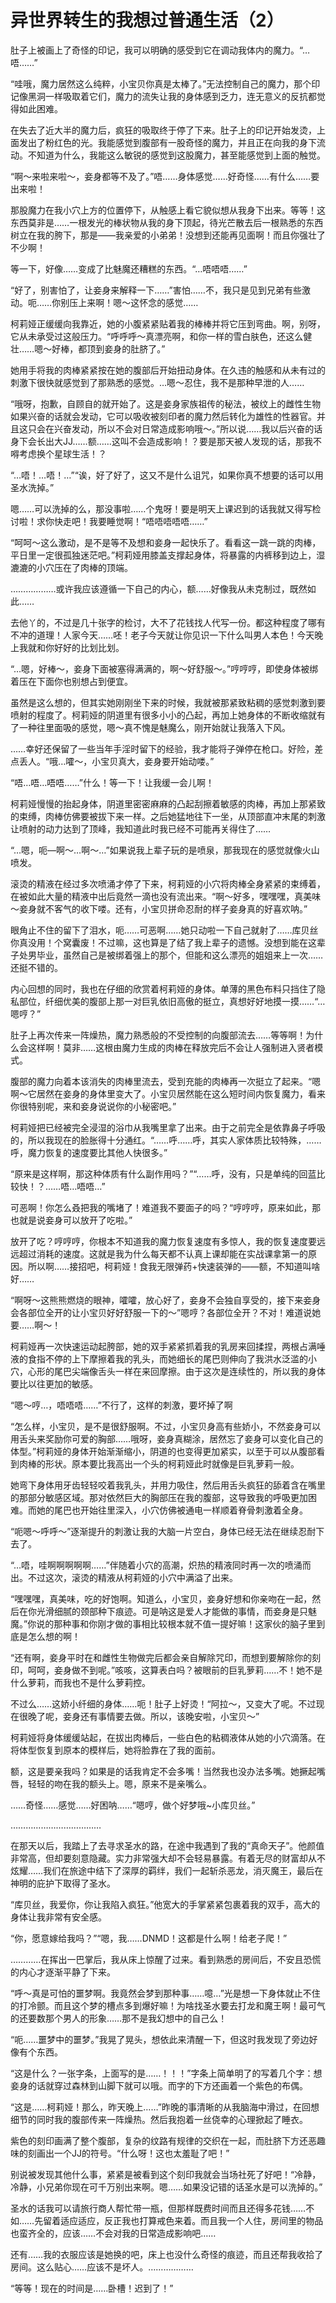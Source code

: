 # 异世界转生的我想过普通生活（2）

肚子上被画上了奇怪的印记，我可以明确的感受到它在调动我体内的魔力。“…唔……”

“哇哦，魔力居然这么纯粹，小宝贝你真是太棒了。”无法控制自己的魔力，那个印记像黑洞一样吸取着它们，魔力的流失让我的身体感到乏力，连无意义的反抗都觉得如此困难。

在失去了近大半的魔力后，疯狂的吸取终于停了下来。肚子上的印记开始发烫，上面发出了粉红色的光。我能感觉到腹部有一股奇怪的魔力，并且正在向我的身下流动。不知道为什么，我能这么敏锐的感觉到这股魔力，甚至能感觉到上面的触觉。

“啊～来啦来啦～，妾身都等不及了。”唔……身体感觉……好奇怪……有什么……要出来啦！

那股魔力在我小穴上方的位置停下，从触感上看它貌似想从我身下出来。等等！这东西莫非是……一根发光的棒状物从我的身下顶起，待光芒散去后一根熟悉的东西树立在我的胯下，那是——我亲爱的小弟弟！没想到还能再见面啊！而且你强壮了不少啊！

等一下，好像……变成了比魅魔还糟糕的东西。“…唔唔唔……”

“好了，别害怕了，让妾身来解释一下……”害怕……不，我只是见到兄弟有些激动。呃……你别压上来啊！嗯～这怀念的感觉……

柯莉娅正缓缓向我靠近，她的小腹紧紧贴着我的棒棒并将它压到弯曲。啊，别呀，它从未承受过这般压力。“呼呼呼～真漂亮啊，和你一样的雪白肤色，还这么健壮……嗯～好棒，都顶到妾身的肚脐了。”

她用手将我的肉棒紧紧按在她的腹部后开始扭动身体。在久违的触感和从未有过的刺激下很快就感觉到了那熟悉的感觉。…嗯～忍住，我不是那种早泄的人……

“哦呀，抱歉，自顾自的就开始了。这是妾身家族祖传的秘法，被纹上的雌性生物如果兴奋的话就会发动，它可以吸收被刻印者的魔力然后转化为雄性的性器官。并且这只会在兴奋发动，所以不会对日常造成影响哦～。”所以说……我以后兴奋的话身下会长出大JJ……额……这叫不会造成影响！？要是那天被人发现的话，那我不嘚考虑换个星球生活！？

“…唔！…唔！…”“诶，好了好了，这又不是什么诅咒，如果你真不想要的话可以用圣水洗掉。”

嗯……可以洗掉的么，那没事啦……个鬼呀！要是明天上课迟到的话我就又得写检讨啦！求你快走吧！我要睡觉啊！“唔唔唔唔唔……”

“呵呵～这么激动，是不是等不及想和妾身一起快乐了。看看这一跳一跳的肉棒，平日里一定很孤独迷茫吧。”柯莉娅用膝盖支撑起身体，将暴露的内裤移到边上，湿漉漉的小穴压在了肉棒的顶端。

………………或许我应该遵循一下自己的内心，额……好像我从未克制过，既然如此……

去他丫的，不过是几十张字的检讨，大不了花钱找人代写一份。都这种程度了哪有不冲的道理！人家今天……呸！老子今天就让你见识一下什么叫男人本色！今天晚上我就和你好好的比划比划。

“…嗯，好棒～，妾身下面被塞得满满的，啊～好舒服～。”哼哼哼，即使身体被绑着压在下面你也别想占到便宜。

虽然是这么想的，但其实她刚刚坐下来的时候，我就被那紧致粘稠的感觉刺激到要喷射的程度了。柯莉娅的阴道里有很多小小的凸起，再加上她身体的不断收缩就有了一种往里面吸的感觉，嗯～真不愧是魅魔么，刚开始就让我落入下风。

……幸好还保留了一些当年手淫时留下的经验，我才能将子弹停在枪口。好险，差点丢人。“哦…嚯～，小宝贝真大，妾身要开始动喽。”

“唔…唔…唔唔……”什么！等一下！让我缓一会儿啊！

柯莉娅慢慢的抬起身体，阴道里密密麻麻的凸起刮擦着敏感的肉棒，再加上那紧致的束缚，肉棒仿佛要被拔下来一样。之后她猛地往下一坐，从顶部直冲末尾的刺激让喷射的动力达到了顶峰，我知道此时我已经不可能再关得住了……

“…嗯，呃—啊～…啊～…”如果说我上辈子玩的是喷泉，那我现在的感觉就像火山喷发。

滚烫的精液在经过多次喷涌才停了下来，柯莉娅的小穴将肉棒全身紧紧的束缚着，在被如此大量的精液中出后竟然一滴也没有流出来。“啊～好多，嘿嘿嘿，真美味～妾身就不客气的收下喽。还有，小宝贝拼命忍耐的样子妾身真的好喜欢呐。”

眼角止不住的留下了泪水，呃……可恶啊……她只动啦一下自己就射了……库贝丝你真没用！个窝囊废！不过嘛，这也算是了结了我上辈子的遗憾。没想到能在这辈子处男毕业，虽然自己是被绑着强上的那个，但能和这么漂亮的姐姐来上一次……还挺不错的。

内心回想的同时，我也在仔细的欣赏着柯莉娅的身体。单薄的黑色布料只挡住了隐私部位，纤细优美的腹部上那一对巨乳依旧高傲的挺立，真想好好地摸一摸……“…嗯哼？”

肚子上再次传来一阵燥热，魔力熟悉般的不受控制的向腹部流去……等等啊！为什么会这样啊！莫非……这根由魔力生成的肉棒在释放完后不会让人强制进入贤者模式。

腹部的魔力向着本该消失的肉棒里流去，受到充能的肉棒再一次挺立了起来。“嗯啊～它居然在妾身的身体里变大了。小宝贝居然能在这么短时间内恢复魔力，看来你很特别呢，来和妾身说说你的小秘密吧。”

柯莉娅把已经被完全浸湿的浴巾从我嘴里拿了出来。由于之前完全是依靠鼻子呼吸的，所以我现在的脸胀得十分通红。“……呼……呼，其实人家体质比较特殊，……呼，魔力恢复的速度要比其他人快很多。”

“原来是这样啊，那这种体质有什么副作用吗？”“……呼，没有，只是单纯的回蓝比较快！？……唔…唔唔…”

可恶啊！你怎么叒把我的嘴堵了！难道我不要面子的吗？“哼哼哼，原来如此，那也就是说妾身可以放开了吃啦。”

放开了吃？哼哼哼，你根本不知道我的魔力恢复速度有多惊人，我的恢复速度要远远超过消耗的速度。这就是我为什么每天都不认真上课却能在实战课拿第一的原因。所以啊……接招吧，柯莉娅！食我无限弹药+快速装弹的——额，不知道叫啥好……

“啊呀～这熊熊燃烧的眼神，嚯嚯，放心好了，妾身不会独自享受的，接下来妾身会各部位全开的让小宝贝好好舒服一下的～”嗯哼？各部位全开？不对！难道说她要……啊～！

柯莉娅再一次快速运动起胯部，她的双手紧紧抓着我的乳房来回揉捏，两根占满唾液的食指不停的上下摩擦着我的乳头，而她细长的尾巴则伸向了我洪水泛滥的小穴，心形的尾巴尖端像舌头一样在来回摩擦。由于这次是连续性的，所以我的身体要比以往更加的敏感。

“嗯～哼…，唔唔唔……”不行了，这样的刺激，要坏掉了啊

“怎么样，小宝贝，是不是很舒服啊。不过，小宝贝身高有些娇小，不然妾身可以用舌头来奖励你可爱的胸部……哦呀，妾身真糊涂，居然忘了妾身可以变化自己的体型。”柯莉娅的身体开始渐渐缩小，阴道的也变得更加紧实，以至于可以从腹部看到肉棒的形状。原本要比我高出一个头的柯莉娅此时就像是巨乳萝莉一般。

她弯下身体用牙齿轻轻咬着我乳头，并用力吸住，然后用舌头疯狂的舔着含在嘴里的那部分敏感区域。那对依然巨大的胸部压在我的腹部，这导致我的呼吸更加困难。而她的尾巴也开始往里深入，小穴仿佛被通电一样顺着脊骨刺激着全身。

“呃嗯～呼呼～”逐渐提升的刺激让我的大脑一片空白，身体已经无法在继续忍耐下去了。

“…唔，哇啊啊啊啊啊……”伴随着小穴的高潮，炽热的精液同时再一次的喷涌而出。不过这次，滚烫的精液从柯莉娅的小穴中满溢了出来。

“嘿嘿嘿，真美味，吃的好饱啊。知道么，小宝贝，妾身好想和你亲吻在一起，然后在你光滑细腻的颈部种下痕迹。可是呐这是爱人才能做的事情，而妾身是只魅魔。”你说的那种事和你刚才做的事相比较根本就不值一提好嘛！这家伙的脑子里到底是怎么想的啊！

“还有啊，妾身平时在和雌性生物做完后都会亲自解除咒印，而想到要解除你的刻印，呵呵，妾身做不到呢。”咳咳，这算表白吗？被眼前的巨乳萝莉……不！她不是什么萝莉，而我也不是什么萝莉控。

不过么……这娇小纤细的身体……呃！肚子上好烫！“阿拉～，又变大了呢。不过现在很晚了呢，妾身还有事情要去做。所以，该晚安啦，小宝贝～”

柯莉娅将身体缓缓站起，在拔出肉棒后，一些白色的粘稠液体从她的小穴滴落。在将体型恢复到原本的模样后，她将脸靠在了我的面前。

额，这是要亲我吗？如果是的话我肯定不会多嘴！当然我也没办法多嘴。她撅起嘴唇，轻轻的吻在我的额头上。嗯，原来不是亲嘴么。

……奇怪……感觉……好困呐……“嗯哼，做个好梦哦~小库贝丝。”

………………………………

在那天以后，我踏上了去寻求圣水的路，在途中我遇到了我的“真命天子”。他颜值非常高，但却要刻意隐藏。实力非常强大却不会轻易暴露。有着无尽的财富却从不炫耀……我们在旅途中结下了深厚的羁绊，我们一起斩杀恶龙，消灭魔王，最后在神明的庇护下取得了圣水。

“库贝丝，我爱你，你让我陷入疯狂。”他宽大的手掌紧紧包裹着我的双手，高大的身体让我非常有安全感。

“你，愿意嫁给我吗？”“嗯，我……DNMD！这都是什么啊！给老子爬！”

…………在挥出一巴掌后，我从床上惊醒了过来。看到熟悉的房间后，不安且恐慌的内心才逐渐平静了下来。

“呼～真是可怕的噩梦啊。我竟然会梦到那种事……噫…”光是想一下身体就止不住的打冷颤。而且这个梦的槽点多到爆好嘛！为啥找圣水要去打龙和魔王啊！最可气的还要数那个男人的形象……那不是我幻想中的自己么！

“呃……噩梦中的噩梦。”我晃了晃头，想依此来清醒一下，但这时我发现了旁边好像有个东西。

“这是什么？一张字条，上面写的是……！！！”字条上简单明了的写着几个字：想妾身的话就穿过森林到山脚下就可以哦。而字的下方还画着一个紫色的布偶。

“这是……柯莉娅！那么，昨天晚上……”昨晚的事清晰的从我脑海中滑过，在回想细节的同时我的腹部传来一阵燥热。然后我抱着一丝侥幸的心理掀起了睡衣。

紫色的刻印画满了整个腹部，复杂的纹路有规律的交织在一起，而肚脐下方还恶趣味的刻画出一个JJ的符号。“什么呀！这也太羞耻了吧！”

别说被发现其他什么事，紧紧是被看到这个刻印我就会当场社死了好吧！“冷静，冷静，小兄弟你现在可千万别出来啊。嗯……如果没记错的话圣水是可以洗掉的。”

圣水的话我可以请旅行商人帮忙带一瓶，但那样既费时间而且还得多花钱……不如……先留着适应适应，反正我也打算戒色来着。而且我一个人住，房间里的物品也蛮齐全的，应该……不会对我的日常造成影响吧……

还有……我的衣服应该是她换的吧，床上也没什么奇怪的痕迹，而且还帮我收拾了房间。这么贴心……应该不是坏人。………………

“等等！现在的时间是……卧槽！迟到了！”